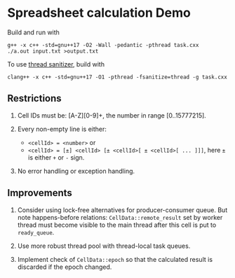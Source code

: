 Spreadsheet calculation Demo
============================

Build and run with

    g++ -x c++ -std=gnu++17 -O2 -Wall -pedantic -pthread task.cxx
    ./a.out input.txt >output.txt

To use [thread sanitizer][1], build with

    clang++ -x c++ -std=gnu++17 -O1 -pthread -fsanitize=thread -g task.cxx


[1]: https://clang.llvm.org/docs/ThreadSanitizer.html


Restrictions
------------

1. Cell IDs must be: [A-Z][0-9]+, the number in range [0..15777215].

2. Every non-empty line is either:
   * `<cellId> = <number>` or
   * `<cellId> = [±] <cellId> [± <cellId>[ ± <cellId>[ ... ]]]`, here `±` is
     either `+` or `-` sign.

3. No error handling or exception handling.


Improvements
------------

1. Consider using lock-free alternatives for producer-consumer queue. But note
   happens-before relations: `CellData::remote_result` set by worker thread
   must become visible to the main thread after this cell is put to
   `ready_queue`.

2. Use more robust thread pool with thread-local task queues.

3. Implement check of `CellData::epoch` so that the calculated result is
   discarded if the epoch changed.
